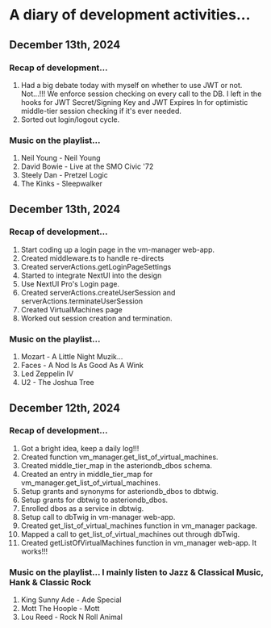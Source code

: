 # A diary of development activities... #

## December 13th, 2024 ##
### Recap of development... ###
1. Had a big debate today with myself on whether to use JWT or not. Not...!!! We enforce session checking on every call to the DB. I left in the hooks for JWT Secret/Signing Key and JWT Expires In for optimistic middle-tier session checking if it's ever needed.
2. Sorted out login/logout cycle.

### Music on the playlist...  ###
1. Neil Young - Neil Young
2. David Bowie - Live at the SMO Civic '72
3. Steely Dan - Pretzel Logic
4. The Kinks - Sleepwalker

## December 13th, 2024 ##
### Recap of development... ###
1. Start coding up a login page in the vm-manager web-app.
2. Created middleware.ts to handle re-directs
3. Created serverActions.getLoginPageSettings
4. Started to integrate NextUI into the design
5. Use NextUI Pro's Login page.
6. Created serverActions.createUserSession and serverActions.terminateUserSession
7. Created VirtualMachines page
8. Worked out session creation and termination.

### Music on the playlist...  ###
1. Mozart - A Little Night Muzik...
2. Faces - A Nod Is As Good As A Wink
3. Led Zeppelin IV
4. U2 - The Joshua Tree

## December 12th, 2024 ##
### Recap of development... ###
1. Got a bright idea, keep a daily log!!!  
1. Created function vm_manager.get_list_of_virtual_machines.  
1. Created middle_tier_map in the asteriondb_dbos schema.  
1. Created an entry in middle_tier_map for vm_manager.get_list_of_virtual_machines.  
1. Setup grants and synonyms for asteriondb_dbos to dbtwig.  
1. Setup grants for dbtwig to asteriondb_dbos.  
1. Enrolled dbos as a service in dbtwig.  
1. Setup call to dbTwig in vm-manager web-app.
2. Created get_list_of_virtual_machines function in vm_manager package.
3. Mapped a call to get_list_of_virtual_machines out through dbTwig.
4. Created getListOfVirtualMachines function in vm_manager web-app. It works!!!

### Music on the playlist... I mainly listen to Jazz & Classical Music, Hank & Classic Rock ###
1. King Sunny Ade - Ade Special  
1. Mott The Hoople - Mott
1. Lou Reed - Rock N Roll Animal
